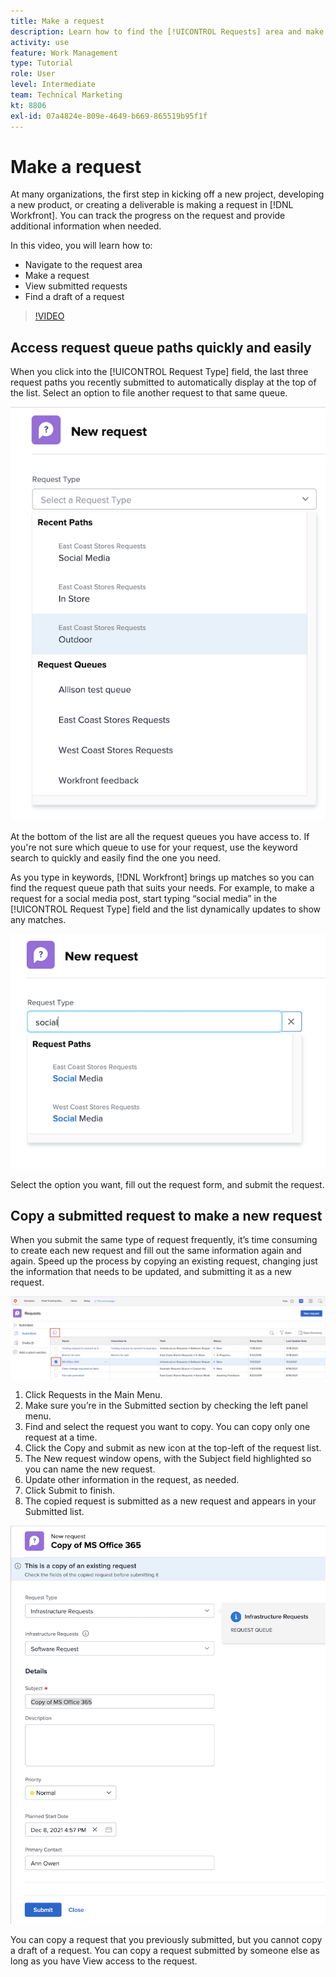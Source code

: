 ```yaml
---
title: Make a request
description: Learn how to find the [!UICONTROL Requests] area and make a request in [!DNL  Workfront]. Then learn how to view submitted and draft requests.
activity: use
feature: Work Management
type: Tutorial
role: User
level: Intermediate
team: Technical Marketing
kt: 8806
exl-id: 07a4824e-809e-4649-b669-865519b95f1f
---
```

# Make a request

At many organizations, the first step in kicking off a new project, developing a new product, or creating a deliverable is making a request in [!DNL Workfront]. You can track the progress on the request and provide additional information when needed.

In this video, you will learn how to:

* Navigate to the request area
* Make a request
* View submitted requests
* Find a draft of a request

>[!VIDEO](https://video.tv.adobe.com/v/336092/?quality=12)

## Access request queue paths quickly and easily 

When you click into the [!UICONTROL Request Type] field, the last three request paths you recently submitted to automatically display at the top of the list. Select an option to file another request to that same queue.

![Request Type menu showing list of recent request paths](assets/collaborator-fundamentals-1.png)

At the bottom of the list are all the request queues you have access to. If you're not sure which queue to use for your request, use the keyword search to quickly and easily find the one you need.

As you type in keywords, [!DNL Workfront] brings up matches so you can find the request queue path that suits your needs. For example, to make a request for a social media post, start typing “social media” in the [!UICONTROL Request Type] field and the list dynamically updates to show any matches.

![Request Type menu with a word typed in the field to show recent request paths](assets/collaborator-fundamentals-2.png)

Select the option you want, fill out the request form, and submit the request. 

## Copy a submitted request to make a new request

When you submit the same type of request frequently, it’s time consuming to create each new request and fill out the same information again and again. Speed up the process by copying an existing request, changing just the information that needs to be updated, and submitting it as a new request. 

![Image of a screen showing how to select and copy a request.](assets/copy-a-request-icon.png)

1. Click Requests in the Main Menu. 
1. Make sure you’re in the Submitted section by checking the left panel menu. 
1. Find and select the request you want to copy. You can copy only one request at a time. 
1. Click the Copy and submit as new icon at the top-left of the request list. 
1. The New request window opens, with the Subject field highlighted so you can name the new request. 
1. Update other information in the request, as needed. 
1. Click Submit to finish. 
1. The copied request is submitted as a new request and appears in your Submitted list. 

![Image of a screen showing how to select and copy a request.](assets/copy-of-a-request.png)

You can copy a request that you previously submitted, but you cannot copy a draft of a request. You can copy a request submitted by someone else as long as you have View access to the request.  

<!---
Learn more
Requests area overview
Create and submit Workfront requests
Guides
Make a work request
--->
